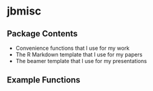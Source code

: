 # jbmisc

## Package Contents

- Convenience functions that I use for my work
- The R Markdown template that I use for my papers
- The beamer template that I use for my presentations

## Example Functions
